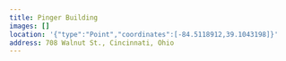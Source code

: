 ```yaml
---
title: Pinger Building
images: []
location: '{"type":"Point","coordinates":[-84.5118912,39.1043198]}'
address: 708 Walnut St., Cincinnati, Ohio
---
```


